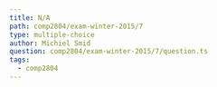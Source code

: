 ```yaml
---
title: N/A
path: comp2804/exam-winter-2015/7
type: multiple-choice
author: Michiel Smid
question: comp2804/exam-winter-2015/7/question.ts
tags:
  - comp2804
---
```

